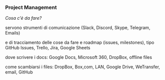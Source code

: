### Project Management
*Cosa c'è da fare?*

servono strumenti di comunicazione (Slack, Discord, Skype, Telegram, Emails)

e di tracciamento delle cose da fare e roadmap (issues, milestones), tipo GitHub Issues, Trello, Jira, Google Sheets

dove scrivere i docs: Google Docs, Microsoft 360, DropBox, offline files

come scambiarsi i files: DropBox, Box,com, LAN, Google Drive, WeTransfer, email, GitHub
